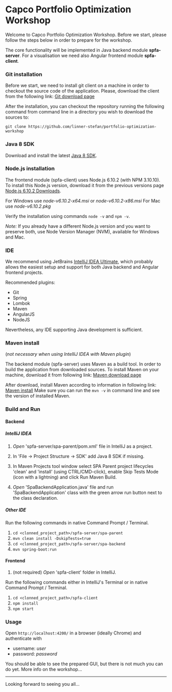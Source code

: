 # Capco Portfolio Optimization Workshop #

Welcome to Capco Portfolio Optimization Workshop. Before we start, 
please follow the steps below in order to prepare for the workshop.

The core functionality will be implemented in Java backend module **spfa-server**. For a visualisation we need also Angular frontend module **spfa-client**.

### Git installation ###
Before we start, we need to install git client on a machine in order to checkout the
source code of the application. Please, download the client from the following link:
[Git download page](https://git-scm.com/downloads)

After the installation, you can checkout the repository running the following command from command
line in a directory you wish to download the sources to:

`git clone https://github.com/linner-stefan/portfolio-optimization-workshop`

### Java 8 SDK ###
Download and install the latest [Java 8 SDK](https://www.oracle.com/technetwork/java/javase/downloads/jdk8-downloads-2133151.html).

### Node.js installation ###
The frontend module (spfa-client) uses Node.js 6.10.2 (with NPM 3.10.10). To install this Node.js version, download it from the previous versions page
[Node.js 6.10.2 Downloads](https://nodejs.org/download/release/v6.10.2/).

For Windows use _node-v6.10.2-x64.msi_ or _node-v6.10.2-x86.msi_
For Mac use _node-v6.10.2.pkg_

Verify the installation using commands `node -v` and `npm -v`.

_Note:_ If you already have a different Node.js version and you want to preserve both, use Node Version Manager (NVM), available for Windows and Mac.

### IDE ###
We recommend using JetBrains [IntelliJ IDEA Ultimate](https://www.jetbrains.com/idea/download/#section=mac), which probably allows the easiest setup and support for both Java backend and Angular frontend projects.

Recommended plugins:
- Git
- Spring
- Lombok
- Maven
- AngularJS
- NodeJS

Nevertheless, any IDE supporting Java development is sufficient.

### Maven install ###
(_not necessary when using IntelliJ IDEA with Maven plugin_)

The backend module (spfa-server) uses Maven as a build tool. In order to build the application from downloaded sources. To
install Maven on your machine, download it from following link:
[Maven download page](https://maven.apache.org/download.cgi)

After download, install Maven according to information in following link: 
[Maven install](https://maven.apache.org/install.html)
Make sure you can run the `mvn -v` in command line and see the version of installed Maven.

### Build and Run ###
#### Backend ####
##### IntelliJ IDEA #####
1. _Open_ 'spfa-server/spa-parent/pom.xml' file in IntelliJ as a project.

1. In 'File -> Project Structure -> SDK' add Java 8 SDK if missing.

1. In Maven Projects tool window select SPA Parent project lifecycles 'clean' and 'install' (using CTRL/CMD-click), enable Skip Tests Mode (icon with a lightning) and click Run Maven Build.

1. _Open_ 'SpaBackendApplication.java' file and run 'SpaBackendApplication' class with the green arrow run button next to the class declaration.

##### Other IDE #####
Run the following commands in native Command Prompt / Terminal.
1. `cd <clonned_project_path>/spfa-server/spa-parent`
1. `mvn clean install -DskipTests=true`
1. `cd <clonned_project_path>/spfa-server/spa-backend`
1. `mvn spring-boot:run`

#### Frontend ####
1. (not required) _Open_ 'spfa-client' folder in IntelliJ.

Run the following commands either in IntelliJ's Terminal or in native Command Prompt / Terminal.

1. `cd <clonned_project_path>/spfa-client`
1. `npm install`
1. `npm start`

### Usage ###
Open `http://localhost:4200/` in a browser (ideally Chrome) and authenticate with
* username: _user_
* password: _password_

You should be able to see the prepared GUI, but there is not much you can do yet.
More info on the workshop...

---

Looking forward to seeing you all...
